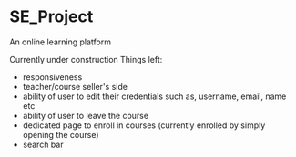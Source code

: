# SE_Project
An online learning platform

Currently under construction
Things left:
- responsiveness
- teacher/course seller's side
- ability of user to edit their credentials such as, username, email, name etc
- ability of user to leave the course
- dedicated page to enroll in courses (currently enrolled by simply opening the course)
- search bar
